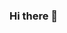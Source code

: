 ### Hi there 👋

<!--
**Volodimirus/Volodimirus** is a ✨ _special_ ✨ repository because its `README.md` (this file) appears on your GitHub profile.

Here are some ideas to get you started:

- 🔭 I’m currently working on my portfolio website
- 🌱 I’m currently learning firebase and using him in my projects

-->
